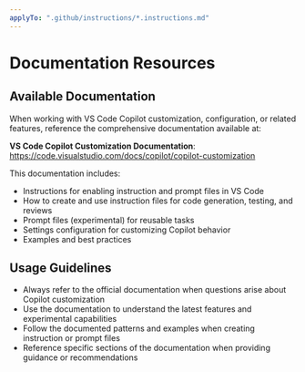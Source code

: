 ```yaml
---
applyTo: ".github/instructions/*.instructions.md"
---
```


# Documentation Resources

## Available Documentation

When working with VS Code Copilot customization, configuration, or related features, reference the comprehensive documentation available at:

**VS Code Copilot Customization Documentation**: https://code.visualstudio.com/docs/copilot/copilot-customization

This documentation includes:
- Instructions for enabling instruction and prompt files in VS Code
- How to create and use instruction files for code generation, testing, and reviews
- Prompt files (experimental) for reusable tasks
- Settings configuration for customizing Copilot behavior
- Examples and best practices

## Usage Guidelines

- Always refer to the official documentation when questions arise about Copilot customization
- Use the documentation to understand the latest features and experimental capabilities
- Follow the documented patterns and examples when creating instruction or prompt files
- Reference specific sections of the documentation when providing guidance or recommendations 